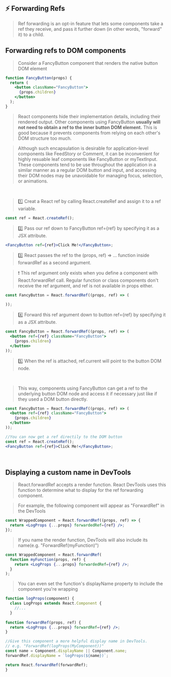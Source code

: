 ## ⚡ Forwarding Refs
>Ref forwarding is an opt-in feature that lets some components take a ref they receive,
>and pass it further down (in other words, "forward" it) to a child.


## Forwarding refs to DOM components 
>Consider a FancyButton component that renders the native button DOM element

```jsx
function FancyButton(props) {
  return (
    <button className="FancyButton">
      {props.children}
    </button>
  );
}
```

>React components hide their implementation details, including their rendered output. 
>Other components using FancyButton <strong>usually will not need to obtain a ref to the inner button DOM element.</strong>
>This is good because it prevents components from relying on each other's DOM structure too much.

>Although such encapsulation is desirable for application-level components like FeedStory or Comment,
>it can be inconvenient for highly resuable leaf components like FancyButton or myTextInput.
>These components tend to be use throughout the application in a similar manner as a regular DOM button and input,
>and accessing their DOM nodes may be unavoidable for managing focus, selection, or animations. 

<br>

>1️⃣ Creat a React ref by calling React.createRef and assign it to a ref variable.

```jsx
const ref = React.createRef();
```

>2️⃣ Pass our ref down to FancyButton ref={ref} by specifying it as a JSX attribute.

```jsx
<FancyButton ref={ref}>Click Me!</FancyButton>;
```


>3️⃣ React passes the ref to the (props, ref) => ... function inside forwardRef as a second argument.


> ❗ This ref argument only exists when you define a component with React.forwardRef call. Regular function or class components
> don't receive the ref argument, and ref is not available in props either.

```jsx
const FancyButton = React.forwardRef((props, ref) => (
  
));
```


>4️⃣ Forward this ref argument down to button ref={ref} by specifying it as a JSX attribute.

```jsx
const FancyButton = React.forwardRef((props, ref) => (
  <button ref={ref} className="FancyButton">
    {props.children}
  </button>
));
```


>5️⃣ When the ref is attached, ref.current will point to the button DOM node.

<br>

>This way, components using FancyButton can get a ref to the underlying button DOM node 
>and access it if necessary just like if they used a DOM button directly.


```jsx
const FancyButton = React.forwardRef((props, ref) => (
  <button ref={ref} className="FancyButton">
    {props.children}
  </button>
));

//You can now get a ref directily to the DOM button
const ref = React.createRef();
<FancyButton ref={ref}>Click Me!</FancyButton>;
```

<br>

## Displaying a custom name in DevTools 
>React.forwardRef accepts a render function. React DevTools uses this function to determine 
>what to display for the ref forwarding component.

>For example, the following component will appear as "ForwardRef" in the DevTools

```jsx
const WrappedComponent = React.forwardRef((props, ref) => {
  return <LogProps {...props} forwardedRef={ref} />;
});
```

>If you name the render function, DevTools will also include its name(e.g. "ForwardRef(myFunction)")

```jsx
const WrappedComponent = React.forwardRef(
  function myFunction(props, ref) {
    return <LogProps {...props} forwardedRef={ref} />;
  }
);
```

>You can even set the function's displayName property to include the component you're wrapping

```jsx
function logProps(component) {
  class LogProps extends React.Component {
    //...
  }
  
function forwardRef(props, ref) {
  return <LogProps {...props} forwardRef={ref} />;
}

//Give this component a more helpful display name in DevTools.
// e.g. "ForwardRef(logProps(MyComponent))"
const name = Component.displayName || Component.name;
forwardRef.displayName = `logProps(${name})`;

return React.forwardRef(forwardRef);
}
```
